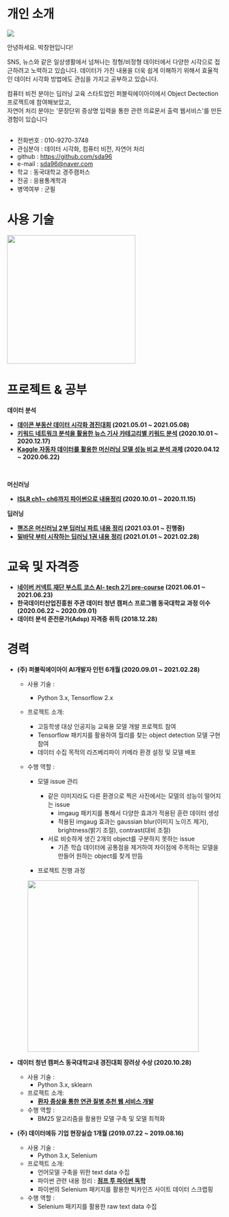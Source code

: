 # 개인 소개
<img src="https://imgur.com/xCO1ibb.jpg">

안녕하세요. 박창현입니다!

SNS, 뉴스와 같은 일상생활에서 넘쳐나는 정형/비정형 데이터에서 다양한 시각으로 접근하려고 노력하고 있습니다.
데이터가 가진 내용을 더욱 쉽게 이해하기 위해서 효율적인 데이터 시각화 방법에도 관심을 가지고 공부하고 있습니다.

컴퓨터 비전 분야는 딥러닝 교육 스타트업인 퍼블릭에이아이에서 Object Dectection 프로젝트에 참여해보았고,  
자연어 처리 분야는 '문장단위 증상명 입력을 통한 관련 의료문서 출력 웹서비스'를 만든 경험이 있습니다

##

- 전화번호 : 010-9270-3748  
- 관심분야 : 데이터 시각화, 컴퓨터 비전, 자연어 처리  
- github  : https://github.com/sda96  
- e-mail  : sda96@naver.com  
- 학교    : 동국대학교 경주캠퍼스  
- 전공    : 응용통계학과  
- 병역여부 : 군필  

##

# 사용 기술

<img src="https://imgur.com/MwBwe72.jpg" height="300">

##

# 프로젝트 & 공부

**데이터 분석**
- **[데이콘 부동산 데이터 시각화 경진대회](https://github.com/sda96/Summary_note/tree/master/Data_analysis/%EB%8D%B0%EC%9D%B4%EC%BD%98%EB%B6%80%EB%8F%99%EC%82%B0%EC%8B%9C%EA%B0%81%ED%99%94) (2021.05.01 ~ 2021.05.08)**
- **[키워드 네트워크 분석을 활용한 뉴스 기사 카테고리별 키워드 분석](https://github.com/sda96/Summary_note/tree/master/Data_analysis/%EC%A1%B8%EC%97%85%EB%85%BC%EB%AC%B8) (2020.10.01 ~ 2020.12.17)**
- **[Kaggle 자동차 데이터를 활용한 머신러닝 모델 성능 비교 분석 과제](https://github.com/sda96/Summary_note/tree/master/Data_analysis/%EB%8D%B0%EC%9D%B4%ED%84%B0%EB%A7%88%EC%9D%B4%EB%8B%9D) (2020.04.12 ~ 2020.06.22)**

<br/>

**머신러닝**
- **[ISLR ch1~ ch6까지 파이썬으로 내용정리](https://github.com/sda96/Summary_note/tree/master/ML/ISLP) (2020.10.01 ~ 2020.11.15)**

**딥러닝**
- **[핸즈온 머신러닝 2부 딥러닝 파트 내용 정리](https://github.com/sda96/Summary_note/tree/master/DL/Hands_on_Machine_learning_part2) (2021.03.01 ~ 진행중)**
- **[밑바닥 부터 시작하는 딥러닝 1권 내용 정리](https://github.com/sda96/Summary_note/tree/master/DL/Deep_Learning_from_scratch) (2021.01.01 ~ 2021.02.28)**


##

# 교육 및 자격증
- **[네이버 커넥트 재단 부스트 코스 AI- tech 2기 pre-course](https://github.com/sda96/pre-boostcamp) (2021.06.01 ~ 2021.06.23)**
- **한국데이터산업진흥원 주관 데이터 청년 캠퍼스 프로그램 동국대학교 과정 이수 (2020.06.22 ~ 2020.09.01)**
- **데이터 분석 준전문가(Adsp) 자격증 취득 (2018.12.28)**

##

# 경력

- **(주) 퍼블릭에이아이 AI개발자 인턴 6개월 (2020.09.01 ~ 2021.02.28)**
    - 사용 기술 : 
      - Python 3.x, Tensorflow 2.x
    - 프로젝트 소개:
      - 고등학생 대상 인공지능 교육용 모델 개발 프로젝트 참여  
      - Tensorflow 패키지를 활용하여 월리를 찾는 object detection 모델 구현 참여
      - 데이터 수집 목적의 라즈베리파이 카메라 환경 설정 및 모델 배포
    - 수행 역할 :
       - 모델 issue 관리
         - 같은 이미지라도 다른 환경으로 찍은 사진에서는 모델의 성능이 떨어지는 issue
           - imgaug 패키지를 통해서 다양한 효과가 적용된 훈련 데이터 생성
           - 적용된 imgaug 효과는 gaussian blur(이미지 노이즈 제거), brightness(밝기 조절), contrast(대비 조절)
         - 서로 비슷하게 생긴 2개의 object를 구분하지 못하는 issue
           - 기존 학습 데이터에 공통점을 제거하여 차이점에 주목하는 모델을 만들어 원하는 object를 찾게 만듬
           
  		- 프로젝트 진행 과정
        
  		<img src="https://imgur.com/LeKZjtV.jpg" width="400" height="400">

- **데이터 청년 캠퍼스 동국대학교내 경진대회 장려상 수상 (2020.10.28)**
  - 사용 기술 : 
    - Python 3.x, sklearn
  - 프로젝트 소개:   
    - **[환자 증상을 통한 연관 질병 추천 웹 서비스 개발](https://github.com/raeyoungii/DataCampus_)**
  - 수행 역할 : 
    -  BM25 알고리즘을 활용한 모델 구축 및 모델 최적화

- **(주) 데이터에듀 기업 현장실습 1개월 (2019.07.22 ~ 2019.08.16)**
  - 사용 기술 : 
    -  Python 3.x, Selenium
  - 프로젝트 소개:
    - 언어모델 구축을 위한 text data 수집
    - 파이썬 관련 내용 정리 : **[점프 투 파이썬 독학](https://github.com/sda96/Summary_note/tree/master/Python)**
    - 파이썬의 Selenium 패키지를 활용한 빅카인즈 사이트 데이터 스크랩핑
  - 수행 역할 : 
    - Selenium 패키지를 활용한 raw text data 수집

##


##
